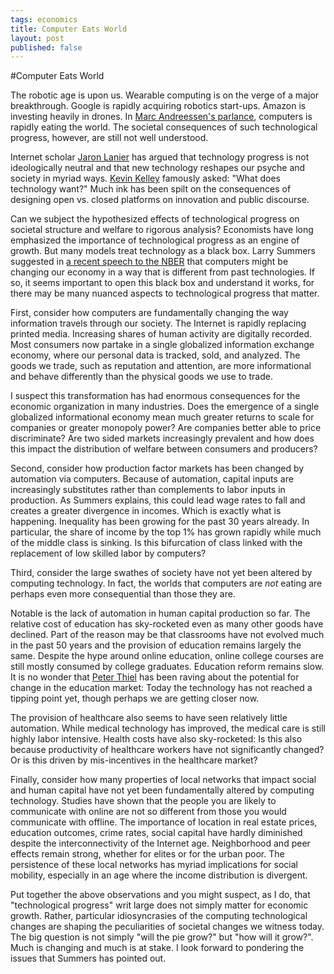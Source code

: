 ```yaml
--- 
tags: economics
title: Computer Eats World
layout: post
published: false
---
```


#Computer Eats World 

The robotic age is upon us. Wearable computing is on the verge of a major breakthrough. Google is rapidly acquiring robotics start-ups. Amazon is investing heavily in drones. In [Marc Andreessen's parlance][eats], computers is rapidly eating the world. The societal consequences of such technological progress, however, are still not well understood. 

[eats]: http://online.wsj.com/news/articles/SB10001424053111903480904576512250915629460

Internet scholar [Jaron Lanier][lainer] has argued that technology progress is not ideologically neutral and that new technology reshapes our psyche and society in myriad ways. [Kevin Kelley][kelley] famously asked: "What does technology want?" Much ink has been spilt on the consequences of designing open vs. closed platforms on innovation and public discourse. 

[kelley]: http://www.radiolab.org/story/101024-idea-time-come/
[lainer]: http://www.nybooks.com/articles/archives/2010/nov/25/generation-why/?pagination=false

Can we subject the hypothesized effects of technological progress on societal structure and welfare to rigorous analysis? Economists have long emphasized the importance of technological progress as an engine of growth. But many models treat technology as a black box. Larry Summers suggested in [a recent speech to the NBER][summers] that computers might be changing our economy in a way that is different from past technologies. If so, it seems important to open this black box and understand it works, for there may be many nuanced aspects to technological progress that matter. 

[summers]: http://www.nber.org/reporter/

First, consider how computers are fundamentally changing the way information travels through our society. The Internet is rapidly replacing printed media. Increasing shares of human activity are digitally recorded. Most consumers now partake in a single globalized information exchange economy, where our personal data is tracked, sold, and analyzed. The goods we trade, such as reputation and attention, are more informational and behave differently than the physical goods we use to trade. 

I suspect this transformation has had enormous consequences for the economic organization in many industries. Does the emergence of a single globalized informational economy mean much greater returns to scale for companies or greater monopoly power? Are companies better able to price discriminate? Are two sided markets increasingly prevalent and how does this impact the distribution of welfare between consumers and producers? 

Second, consider how production factor markets has been changed by automation via computers. Because of automation, capital inputs are increasingly substitutes rather than complements to labor inputs in production. As Summers explains, this could lead wage rates to fall and creates a greater divergence in incomes. Which is exactly what is happening. Inequality has been growing for the past 30 years already. In particular, the share of income by the top 1% has grown rapidly while much of the middle class is sinking. Is this bifurcation of class linked with the replacement of low skilled labor by computers? 

Third, consider the large swathes of society have not yet been altered by computing technology. In fact, the worlds that computers are _not_ eating are perhaps even more consequential than those they are. 

Notable is the lack of automation in human capital production so far. The relative cost of education has sky-rocketed even as many other goods have declined. Part of the reason may be that classrooms have not evolved much in the past 50 years and the provision of education remains largely the same. Despite the hype around online education, online college courses are still mostly consumed by college graduates. Education reform remains slow. It is no wonder that [Peter Thiel][thielgraph] has been raving about the potential for change in the education market: Today the technology has not reached a tipping point yet, though perhaps we are getting closer now. 

[thielgraph]: http://www.washingtonpost.com/blogs/wonkblog/wp/2013/12/30/peter-thiels-graph-of-the-year/

The provision of healthcare also seems to have seen relatively little automation. While medical technology has improved, the medical care is still highly labor intensive. Health costs have also sky-rocketed: Is this also because productivity of healthcare workers have not significantly changed? Or is this driven by mis-incentives in the healthcare market? 

Finally, consider how many properties of local networks that impact social and human capital have not yet been fundamentally altered by computing technology. Studies have shown that the people you are likely to communicate with online are not so different from those you would communicate with offline. The importance of location in real estate prices, education outcomes, crime rates, social capital have hardly diminished despite the interconnectivity of the Internet age. Neighborhood and peer effects remain strong, whether for elites or for the urban poor. The persistence of these local networks has myriad implications for social mobility, especially in an age where the income distribution is divergent. 

Put together the above observations and you might suspect, as I do, that "technological progress" writ large does not simply matter for economic growth. Rather, particular idiosyncrasies of the computing technological changes are shaping the peculiarities of societal changes we witness today. The big question is not simply "will the pie grow?" but "how will it grow?". Much is changing and much is at stake. I look forward to pondering the issues that Summers has pointed out. 
